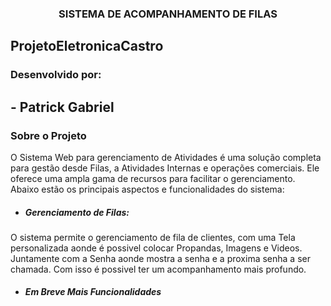 

<h3 align="center">SISTEMA DE ACOMPANHAMENTO DE FILAS</h3>

## ProjetoEletronicaCastro

### Desenvolvido por:
## - Patrick Gabriel

### Sobre o Projeto

O Sistema Web para gerenciamento de Atividades é uma solução completa para gestão desde Filas, a Atividades Internas e operações comerciais. Ele oferece uma ampla gama de recursos para facilitar o gerenciamento. Abaixo estão os principais aspectos e funcionalidades do sistema:

* ##### Gerenciamento de Filas:
O sistema permite o gerenciamento de fila de clientes, com uma Tela personalizada aonde é possivel colocar Propandas, Imagens e Videos.
Juntamente com a Senha aonde mostra a senha e a proxima senha a ser chamada. Com isso é possivel ter um acompanhamento mais profundo.

* ##### Em Breve Mais Funcionalidades